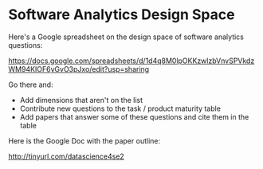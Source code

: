 Software Analytics Design Space
===============================

Here's a Google spreadsheet on the design space of software analytics questions:

https://docs.google.com/spreadsheets/d/1d4q8M0lpOKKzwlzbVnvSPVkdzWM94KIOF6yGvO3pJxo/edit?usp=sharing

Go there and:

* Add dimensions that aren't on the list
* Contribute new questions to the task / product maturity table
* Add papers that answer some of these questions and cite them in the table

Here is the Google Doc with the paper outline:

http://tinyurl.com/datascience4se2
